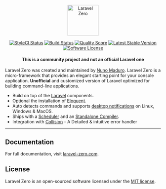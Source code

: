 <p align="center">
    <img title="Laravel Zero" height="100" src="https://raw.githubusercontent.com/laravel-zero/docs/master/images/logo/laravel-zero-readme.png" />
</p>

<p align="center">
  <a href="https://styleci.io/repos/96572957"><img src="https://styleci.io/repos/96572957/shield" alt="StyleCI Status"></img></a>
  <a href="https://travis-ci.org/laravel-zero/framework"><img src="https://img.shields.io/travis/laravel-zero/framework/stable.svg?style=flat-square" alt="Build Status"></img></a>
  <a href="https://scrutinizer-ci.com/g/laravel-zero/framework"><img src="https://img.shields.io/scrutinizer/g/laravel-zero/framework.svg?style=flat-square" alt="Quality Score"></img></a>
  <a href="https://packagist.org/packages/laravel-zero/framework"><img src="https://poser.pugx.org/laravel-zero/framework/v/stable.svg" alt="Latest Stable Version"></a>
  <a href="LICENSE.md"><img src="https://img.shields.io/badge/license-MIT-brightgreen.svg?style=flat-square" alt="Software License"></img></a>
</p>

<h4> <center>This is a <bold>community project</bold> and not an official Laravel one </center></h4>

Laravel Zero was created and maintained by [Nuno Maduro](https://github.com/nunomaduro). Laravel Zero is a micro-framework that provides an elegant starting point for your console application. **Unofficial** and customized version of Laravel optimized for building command-line applications.

- Build on top of the [Laravel](https://laravel.com) components.
- Optional the installation of [Eloquent](#database).
- Auto detects commands and supports [desktop notifications](#desktop-notifications) on Linux, Windows & MacOS.
- Ships with a [Scheduler](#scheduler) and an [Standalone Compiler](#build-a-standalone-application).
- Integration with [Collision](https://github.com/nunomaduro/collision) - A Detailed & intuitive error handler
------

## Documentation

For full documentation, visit [laravel-zero.com](https://laravel-zero.com/).

## License

Laravel Zero is an open-sourced software licensed under the [MIT license](https://github.com/laravel-zero/laravel-zero/blob/stable/LICENSE.md).
